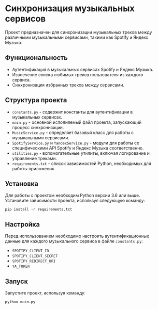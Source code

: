 # Синхронизация музыкальных сервисов

Проект предназначен для синхронизации музыкальных треков между различными музыкальными сервисами, такими как Spotify и Яндекс Музыка.

## Функциональность

- Аутентификация в музыкальных сервисах Spotify и Яндекс Музыка.
- Извлечение списка любимых треков пользователя из каждого сервиса.
- Синхронизация избранных треков между сервисами.

## Структура проекта

- `constants.py` - содержит константы для аутентификации в музыкальных сервисах.
- `main.py` - основной исполняемый файл проекта, запускающий процесс синхронизации.
- `MusicService.py` - определяет базовый класс для работы с музыкальными сервисами.
- `SpotifyService.py` и `YandexService.py` - модули для работы со специфическими API Spotify и Яндекс Музыка соответственно.
- `utilities.py` - вспомогательные утилиты, включая логирование и управление треками.
- `requirements.txt` - список зависимостей Python, необходимых для работы приложения.

## Установка

Для работы с проектом необходим Python версии 3.6 или выше. Установите зависимости проекта, используя следующую команду:

```
pip install -r requirements.txt
```

## Настройка

Перед использованием необходимо настроить аутентификационные данные для каждого музыкального сервиса в файле `constants.py`:

- `SPOTIPY_CLIENT_ID`
- `SPOTIPY_CLIENT_SECRET`
- `SPOTIPY_REDIRECT_URI`
- `YA_TOKEN`

## Запуск

Запустите проект, используя команду:

```
python main.py
```
